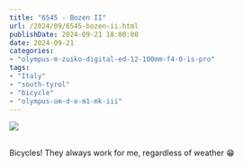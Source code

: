 ```yaml
---
title: "6545 - Bozen II"
url: /2024/09/6545-bozen-ii.html
publishDate: 2024-09-21 18:00:00
date: 2024-09-21
categories:
- "olympus-m-zuiko-digital-ed-12-100mm-f4-0-is-pro"
tags:
- "Italy"
- "south-tyrol"
- "bicycle"
- "olympus-om-d-e-m1-mk-iii"
---
```

<div class="container">
<div class="center"><a target="_blank" href="https://d25zfm9zpd7gm5.cloudfront.net/1200x1200/2020/20200907_082613_lr.jpg"><img class="webfeedsFeaturedVisual" src="https://d25zfm9zpd7gm5.cloudfront.net/0600x0600/2020/20200907_082613_lr.jpg" /></a></div>
</div>
<br />

Bicycles! They always work for me, regardless of weather :grin:
